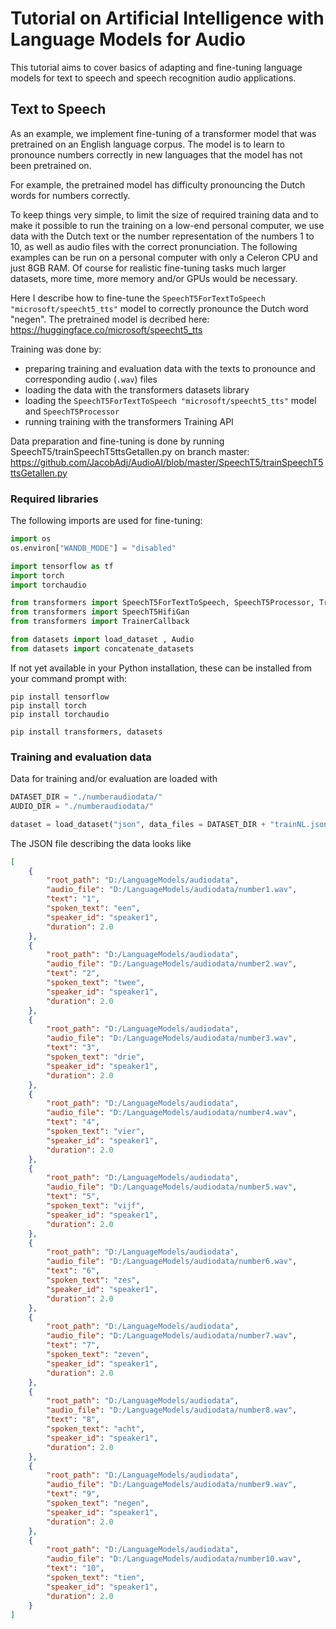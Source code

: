 # Tutorial on Artificial Intelligence with Language Models for Audio

This tutorial aims to cover basics of adapting and fine-tuning language models for text to speech and speech recognition audio applications.

## Text to Speech

As an example, we implement fine-tuning of a transformer model that was pretrained on an English language corpus. The model is to learn to pronounce numbers correctly in new languages that the model has not been pretrained on.

For example, the pretrained model has difficulty pronouncing the Dutch words for numbers correctly.

To keep things very simple, to limit the size of required training data and to make it possible to run the training on a low-end personal computer, we use data with the Dutch text or the number representation of the numbers 1 to 10, as well as audio files with the correct pronunciation. The following examples can be run on a personal computer with only a Celeron CPU and just 8GB RAM. Of course for realistic fine-tuning tasks much larger datasets, more time, more memory and/or GPUs would be necessary.

Here I describe how to fine-tune the `SpeechT5ForTextToSpeech "microsoft/speecht5_tts"` model to correctly pronounce the Dutch word "negen". The pretrained model is decribed here: https://huggingface.co/microsoft/speecht5_tts

Training was done by:

* preparing training and evaluation data with the texts to pronounce and corresponding audio (`.wav`) files
* loading the data with the transformers datasets library 
* loading the `SpeechT5ForTextToSpeech "microsoft/speecht5_tts"` model and `SpeechT5Processor`
* running training with the transformers Training API


Data preparation and fine-tuning is done by running SpeechT5/trainSpeechT5ttsGetallen.py on branch master: https://github.com/JacobAdj/AudioAI/blob/master/SpeechT5/trainSpeechT5ttsGetallen.py

### Required libraries

The following imports are used for fine-tuning:

```python
import os
os.environ["WANDB_MODE"] = "disabled"

import tensorflow as tf
import torch
import torchaudio

from transformers import SpeechT5ForTextToSpeech, SpeechT5Processor, TrainingArguments, Trainer
from transformers import SpeechT5HifiGan
from transformers import TrainerCallback

from datasets import load_dataset , Audio
from datasets import concatenate_datasets
```


If not yet available in your Python installation, these can be installed from your command prompt with:
```shell
pip install tensorflow 
pip install torch
pip install torchaudio

pip install transformers, datasets 
```

### Training and evaluation data

Data for training and/or evaluation are loaded with

```python
DATASET_DIR = "./numberaudiodata/"
AUDIO_DIR = "./numberaudiodata/"

dataset = load_dataset("json", data_files = DATASET_DIR + "trainNL.json")
```

The JSON file describing the data looks like

```json
[
    {
        "root_path": "D:/LanguageModels/audiodata",
        "audio_file": "D:/LanguageModels/audiodata/number1.wav",
        "text": "1",
        "spoken_text": "een",
        "speaker_id": "speaker1",
        "duration": 2.0
    },
    {
        "root_path": "D:/LanguageModels/audiodata",
        "audio_file": "D:/LanguageModels/audiodata/number2.wav",
        "text": "2",
        "spoken_text": "twee",
        "speaker_id": "speaker1",
        "duration": 2.0
    },
    {
        "root_path": "D:/LanguageModels/audiodata",
        "audio_file": "D:/LanguageModels/audiodata/number3.wav",
        "text": "3",
        "spoken_text": "drie",
        "speaker_id": "speaker1",
        "duration": 2.0
    },
    {
        "root_path": "D:/LanguageModels/audiodata",
        "audio_file": "D:/LanguageModels/audiodata/number4.wav",
        "text": "4",
        "spoken_text": "vier",
        "speaker_id": "speaker1",
        "duration": 2.0
    },
    {
        "root_path": "D:/LanguageModels/audiodata",
        "audio_file": "D:/LanguageModels/audiodata/number5.wav",
        "text": "5",
        "spoken_text": "vijf",
        "speaker_id": "speaker1",
        "duration": 2.0
    },
    {
        "root_path": "D:/LanguageModels/audiodata",
        "audio_file": "D:/LanguageModels/audiodata/number6.wav",
        "text": "6",
        "spoken_text": "zes",
        "speaker_id": "speaker1",
        "duration": 2.0
    },
    {
        "root_path": "D:/LanguageModels/audiodata",
        "audio_file": "D:/LanguageModels/audiodata/number7.wav",
        "text": "7",
        "spoken_text": "zeven",
        "speaker_id": "speaker1",
        "duration": 2.0
    },
    {
        "root_path": "D:/LanguageModels/audiodata",
        "audio_file": "D:/LanguageModels/audiodata/number8.wav",
        "text": "8",
        "spoken_text": "acht",
        "speaker_id": "speaker1",
        "duration": 2.0
    },
    {
        "root_path": "D:/LanguageModels/audiodata",
        "audio_file": "D:/LanguageModels/audiodata/number9.wav",
        "text": "9",
        "spoken_text": "negen",
        "speaker_id": "speaker1",
        "duration": 2.0
    },
    {
        "root_path": "D:/LanguageModels/audiodata",
        "audio_file": "D:/LanguageModels/audiodata/number10.wav",
        "text": "10",
        "spoken_text": "tien",
        "speaker_id": "speaker1",
        "duration": 2.0
    }
]
```
